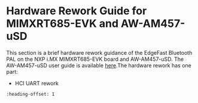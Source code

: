 # Hardware Rework Guide for MIMXRT685-EVK and AW-AM457-uSD

This section is a brief hardware rework guidance of the EdgeFast Bluetooth PAL on the NXP i.MX MIMXRT685-EVK board and AW-AM457-uSD. The AW-AM457-uSD user guide is available [here](https://www.azurewave.com/img/nxp/uSD-1515%20Adaptor%20Board_User%20guide_D_20201103.pdf).The hardware rework has one part:

-   HCI UART rework


```{include} ../topics/hardware_rework_013.md
:heading-offset: 1
```

